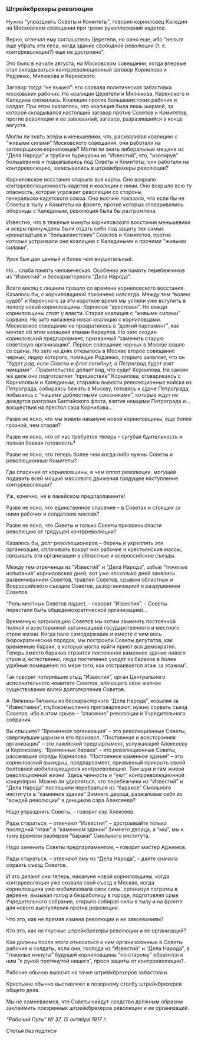 ### Штрейкбрехеры революции

Нужно “упразднить Советы и Комитеты”, говорил корниловец Каледин на Московском совещании при громе рукоплесканий кадетов.

Верно, отвечал ему соглашатель Церетели, но рано еще, ибо “нельзя еще убрать эти леса, когда здание свободной революции (т. е. контрреволюции?) еще не достроено”.

Это было в начале августа, на Московском совещании, когда впервые стал складываться контрреволюционный заговор Корнилова и Родзянко, Милюкова и Керенского.

Заговор тогда “не вышел”: его сорвала политическая забастовка московских рабочих. Но коалиция Церетели и Милюкова, Керенского и Каледина сложилась. Коалиция против большевистских рабочих и солдат. При этом оказалось, что коалиция была лишь ширмой, за которой складывался настоящий заговор против Советов и Комитетов, против революции и ее завоеваний, заговор, разразившийся в конце августа.

Могли ли знать эсеры и меньшевики, что, расхваливая коалицию с “живыми силами” Московского совещания, они работали на заговорщиков‑корниловцев? Могли ли знать либеральные мещане из “Дела Народа” и трубачи буржуазии из “Известий”, что, “изолируя” большевиков и подкапываясь под Советы и Комитеты, они работали на контрреволюцию, записывались в штрейкбрехеры революции?

Корниловское восстание открыло все карты. Оно вскрыло контрреволюционность кадетов и коалиции с ними. Оно вскрыло всю ту опасность, которая угрожает революции со стороны генеральско‑кадетского союза. Оно воочию показало, что если бы не Советы в тылу и Комитеты на фронте, против которых сговаривались оборонцы с Калединым, революция была бы разгромлена.

Известно, что в тяжелые минуты корниловского восстания меньшевики и эсеры принуждены были отдать себя под защиту тех самых кронштадтцев и “большевистских” Советов и Комитетов, против которых устраивали они коалицию с Каледиными и прочими “живыми силами”.

Урок был дан ценный и более чем внушительный.

Но… слаба память человеческая. Особенно же память перебежчиков из “Известий” и бесхарактерного “Дела Народа”.

Всего месяц с лишним прошло со времени корниловского восстания. Казалось бы, с корниловщиной покончено навсегда. Между тем “волею судеб” и Керенского за это короткое время мы успели уже вступить в полосу новой корниловщины. Корнилов “арестован”. Но вожди корниловщины стоят у власти. Старая коалиция с “живыми силами” сорвана. Но зато налажена новая коалиция с корниловцами. Московское совещание не превратилось в “долгий парламент”, как мечтал об этом казацкий атаман Караулов. Но зато создан корниловский предпарламент, призванный “заменить старую советскую организацию”. Первое совещание черных в Москве сошло со сцены. Но зато на днях открылось в Москве второе совещание черных, лидер которого, помещик Родзянко, открыто заявляет, что он _“будет рад, если Советы и флот погибнут, а Петроград будет взят немцами”_ . Правительство делает вид, что судит Корнилова. На самом же деле оно подготовляет “пришествие” Корнилова, сговариваясь с Корниловым и Калединым, стараясь вывести революционные войска из Петрограда, собираясь бежать в Москву, готовясь к сдаче Петрограда, лобызаясь с “нашими доблестными союзниками”, которые ждут не дождутся разгрома Балтийского флота, взятия немцами Петрограда и… восшествия на престол сэра Корнилова…

Разве не ясно, что мы живем накануне новой корниловщины, еще более грозной, чем старая?

Разве не ясно, что от нас требуется теперь – сугубая бдительность и полная боевая готовность?

Разве не ясно, что теперь более чем когда‑либо нужны Советы и революционные Комитеты?

Где спасение от корниловщины, в чем оплот революции, могущей подавить всей мощью массового движения грядущее наступление контрреволюции?

Уж, конечно, не в лакейском предпарламенте!

Разве не ясно, что единственное спасение – в Советах и стоящих за ними рабочих и солдатских массах?

Разве не ясно, что Советы и только Советы призваны спасти революцию от грядущей контрреволюции?

Казалось бы, долг революционеров – беречь и укреплять эти организации, сплачивать вокруг них рабочие и крестьянские массы, связывать эти организации в областные и всероссийские съезды.

Между тем отреченцы из “Известий” и “Дела Народа”, забыв “тяжелые испытания” корниловских дней, вот уже несколько дней занялись развенчиванием Советов, травлей Советов, срывом областных и Всероссийского съездов Советов, дезорганизацией и разрушением Советов.

“Роль местных Советов падает, – говорят “Известия”. – Советы перестали быть общедемократической организацией…

Временную организацию Советов мы хотим заменить постоянной полной и всесторонней организацией государственного и местного строя жизни. Когда пало самодержавие и вместе с ним весь бюрократический порядок, мы построили Советы депутатов, как временные бараки, в которых могла найти приют вся демократия. Теперь вместо бараков строится постоянное каменное здание нового строя и, естественно, люди постепенно уходят из бараков в более удобные помещения по мере того, как отстраивается этаж за этажом”.

Так говорят потерявшие стыд “Известия”, орган Центрального исполнительного комитета Советов, влачащего свое жалкое существование волей долготерпения Советов.

А Ляпкины‑Тяпкины из бесхарактерного “Дела Народа”, ковыляя за “Известиями”, глубокомысленно приговаривают: нужно сорвать съезд Советов, ибо в этом срыве – “спасение” революции и Учредительного собрания.

Вы слышите? “Временная организация” – это революционные Советы, свергнувшие царизм и его произвол. “Постоянная и всесторонняя организация” – это лакейский предпарламент, услужающий Алексееву и Керенскому. “Временные бараки” – это революционные Советы, рассеявшие отряды Корнилова. “Постоянное каменное здание” – это корниловский выкидыш, предпарламент, призванный прикрыть своей болтовней мобилизующуюся контрреволюцию. Там шум и гам живой революционной жизни. Здесь чинность и “уют” контрреволюционной канцелярии. Можно ли удивляться, что перебежчики из “Известий” и “Дела Народа” поспешили перебраться из “бараков” Смольного института в “каменное здание” Зимнего дворца, разжаловав себя из “вождей революции” в денщиков сэра Алексеева?

Надо упразднить Советы, – говорит сэр Алексеев.

Рады стараться, – отвечают “Известия”, – достраивайте только последний “этаж” в “каменном здании” Зимнего дворца, а “мы”, мы к тому времени разберем “бараки” Смольного института.

Надо заменить Советы предпарламентом, – говорит мистер Аджемов.

Рады стараться, – отвечают ему из “Дела Народа”, – дайте сначала сорвать съезд Советов.

И это делают они теперь, накануне новой корниловщины, когда контрреволюция уже созвала свой съезд в Москве, когда корниловщина уже мобилизовала свои силы, организуя погромы в деревне, вызывая голод и безработицу в городе, подготовляя срыв Учредительного собрания, открыто собирая силы в тылу и на фронте для нового выступления против революции.

Что это, как не прямая измена революции и ее завоеваниям?

Кто это, как не гнусные штрейкбрехеры революции и ее организаций?

Как должны после этого относиться к ним организованные в Советы рабочие и солдаты, если они, господа из “Известий” и “Дела Народа”, в “тяжелые минуты” будущей корниловщины “по‑старому” обратятся к ним “с рукой протянутой нищего”, прося защиты от контрреволюции?..

Рабочие обычно вывозят на тачке штрейкбрехеров забастовки.

Крестьяне обычно выставляют к позорному столбу штрейкбрехеров общего дела.

Мы не сомневаемся, что Советы найдут средство должным образом заклеймить презренных штрейкбрехеров революции и ее организаций.

_“Рабочий Путь” №_ _37, 15 октября 1917_ _г._

_Статья без подписи_